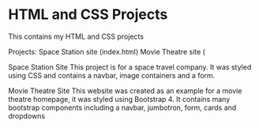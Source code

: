 # HTML and CSS Projects
 This contains my HTML and CSS projects

Projects:
Space Station site (index.html)
Movie Theatre site (

Space Station Site
This project is for a space travel company. It was styled using CSS and contains a navbar, image containers and a form.

Movie Theatre Site
This website was created as an example for a movie theatre homepage, it was styled using Bootstrap 4. It contains many bootstrap components including a navbar, jumbotron, form, cards and dropdowns

